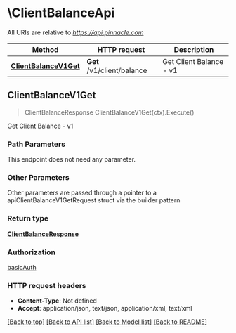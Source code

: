 # \ClientBalanceApi

All URIs are relative to *https://api.pinnacle.com*

Method | HTTP request | Description
------------- | ------------- | -------------
[**ClientBalanceV1Get**](ClientBalanceApi.md#ClientBalanceV1Get) | **Get** /v1/client/balance | Get Client Balance - v1



## ClientBalanceV1Get

> ClientBalanceResponse ClientBalanceV1Get(ctx).Execute()

Get Client Balance - v1



### Path Parameters

This endpoint does not need any parameter.

### Other Parameters

Other parameters are passed through a pointer to a apiClientBalanceV1GetRequest struct via the builder pattern


### Return type

[**ClientBalanceResponse**](ClientBalanceResponse.md)

### Authorization

[basicAuth](../README.md#basicAuth)

### HTTP request headers

- **Content-Type**: Not defined
- **Accept**: application/json, text/json, application/xml, text/xml

[[Back to top]](#) [[Back to API list]](../README.md#documentation-for-api-endpoints)
[[Back to Model list]](../README.md#documentation-for-models)
[[Back to README]](../README.md)

